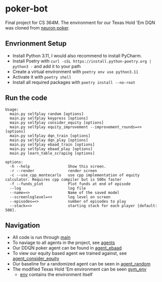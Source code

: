 # poker-bot

Final project for CS 364M. The environment for our Texas Hold 'Em DQN was cloned from [neuron poker](https://github.com/dickreuter/neuron_poker).

## Envrionment Setup
- Install Python 3.11, I would also recommend to install PyCharm.
- Install Poetry with ``curl -sSL https://install.python-poetry.org | python3 -`` and add it to your path
- Create a virtual environment with ``poetry env use python3.11``
- Activate it with ``poetry shell``
- Install all required packages with ``poetry install --no-root``

## Run the code
```
Usage:
  main.py selfplay random [options]
  main.py selfplay keypress [options]
  main.py selfplay consider_equity [options]
  main.py selfplay equity_improvement --improvement_rounds=<> [options]
  main.py selfplay dqn_train [options]
  main.py selfplay dqn_play [options]
  main.py selfplay ebaad_train [options]
  main.py selfplay ebaad_play [options]
  main.py learn_table_scraping [options]

options:
  -h --help                 Show this screen.
  -r --render               render screen
  -c --use_cpp_montecarlo   use cpp implementation of equity calculator. Requires cpp compiler but is 500x faster
  -f --funds_plot           Plot funds at end of episode
  --log                     log file
  --name=<>                 Name of the saved model
  --screenloglevel=<>       log level on screen
  --episodes=<>             number of episodes to play
  --stack=<>                starting stack for each player [default: 500].

```

## Navigation
- All code is run through [main](https://github.com/EbaadImran/ddqn-poker-bot/blob/main/poker-bot/main.py)
- To naviage to all agents in the project, see [agents](https://github.com/EbaadImran/ddqn-poker-bot/tree/main/poker-bot/agents)
- Our DDQN poker agent can be found in [agent_ebaad](https://github.com/EbaadImran/ddqn-poker-bot/blob/main/poker-bot/agents/agent_ebaad.py)
- To view our equity based agent we trained against, see [agent_consider_equity](https://github.com/EbaadImran/ddqn-poker-bot/blob/main/poker-bot/agents/agent_consider_equity.py)
- Our baseline for a randomized agent can be seen in [agent_random](https://github.com/EbaadImran/ddqn-poker-bot/blob/main/poker-bot/agents/agent_random.py)
- The modified Texas Hold 'Em environment can be seen [gym_env](https://github.com/EbaadImran/ddqn-poker-bot/tree/main/poker-bot/gym_env)
  - [env](https://github.com/EbaadImran/ddqn-poker-bot/blob/main/poker-bot/gym_env/env.py) contains the environment itself
